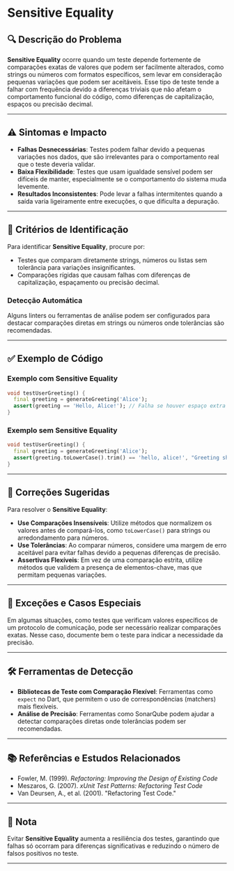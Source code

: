 # Sensitive Equality

## 🔍 Descrição do Problema
**Sensitive Equality** ocorre quando um teste depende fortemente de comparações exatas de valores que podem ser facilmente alterados, como strings ou números com formatos específicos, sem levar em consideração pequenas variações que podem ser aceitáveis. Esse tipo de teste tende a falhar com frequência devido a diferenças triviais que não afetam o comportamento funcional do código, como diferenças de capitalização, espaços ou precisão decimal.

---

## ⚠️ Sintomas e Impacto
- **Falhas Desnecessárias**: Testes podem falhar devido a pequenas variações nos dados, que são irrelevantes para o comportamento real que o teste deveria validar.
- **Baixa Flexibilidade**: Testes que usam igualdade sensível podem ser difíceis de manter, especialmente se o comportamento do sistema muda levemente.
- **Resultados Inconsistentes**: Pode levar a falhas intermitentes quando a saída varia ligeiramente entre execuções, o que dificulta a depuração.

---

## 🔑 Critérios de Identificação
Para identificar **Sensitive Equality**, procure por:
- Testes que comparam diretamente strings, números ou listas sem tolerância para variações insignificantes.
- Comparações rígidas que causam falhas com diferenças de capitalização, espaçamento ou precisão decimal.

### Detecção Automática
Alguns linters ou ferramentas de análise podem ser configurados para destacar comparações diretas em strings ou números onde tolerâncias são recomendadas.

---

## ✅ Exemplo de Código

### Exemplo com Sensitive Equality

```dart
void testUserGreeting() {
  final greeting = generateGreeting('Alice');
  assert(greeting == 'Hello, Alice!'); // Falha se houver espaço extra ou variação na capitalização
}
```

### Exemplo sem Sensitive Equality

```dart
void testUserGreeting() {
  final greeting = generateGreeting('Alice');
  assert(greeting.toLowerCase().trim() == 'hello, alice!', "Greeting should match expected format");
}
```

---

## 🚀 Correções Sugeridas
Para resolver o **Sensitive Equality**:

- **Use Comparações Insensíveis**: Utilize métodos que normalizem os valores antes de compará-los, como `toLowerCase()` para strings ou arredondamento para números.
- **Use Tolerâncias**: Ao comparar números, considere uma margem de erro aceitável para evitar falhas devido a pequenas diferenças de precisão.
- **Assertivas Flexíveis**: Em vez de uma comparação estrita, utilize métodos que validem a presença de elementos-chave, mas que permitam pequenas variações.

---

## 🌟 Exceções e Casos Especiais
Em algumas situações, como testes que verificam valores específicos de um protocolo de comunicação, pode ser necessário realizar comparações exatas. Nesse caso, documente bem o teste para indicar a necessidade da precisão.

---

## 🛠 Ferramentas de Detecção
- **Bibliotecas de Teste com Comparação Flexível**: Ferramentas como `expect` no Dart, que permitem o uso de correspondências (matchers) mais flexíveis.
- **Análise de Precisão**: Ferramentas como SonarQube podem ajudar a detectar comparações diretas onde tolerâncias podem ser recomendadas.

---

## 📚 Referências e Estudos Relacionados
- Fowler, M. (1999). *Refactoring: Improving the Design of Existing Code*
- Meszaros, G. (2007). *xUnit Test Patterns: Refactoring Test Code*
- Van Deursen, A., et al. (2001). "Refactoring Test Code."

---

## 📝 Nota
Evitar **Sensitive Equality** aumenta a resiliência dos testes, garantindo que falhas só ocorram para diferenças significativas e reduzindo o número de falsos positivos no teste.

---
